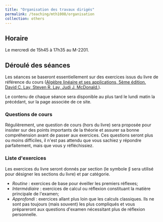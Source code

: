 ```yaml
---
title: "Organisation des travaux dirigés"
permalink: /teaching/mth1008/organisation
collection: others
---
```


## Horaire

Le mercredi de 15h45 à 17h35 au M-2201.

## Déroulé des séances

Les séances se baseront essentiellement sur des exercices issus du livre de référence du cours ([Algèbre linéaire et ses applications, 5ème édition. David C. Lay, Steven R. Lay, Judi J. McDonald.](https://www.erpi.com/en/bundle-algebre-lineaire-lay-lay-20771-9782761376525.html)).

Le contenu de chaque séance sera disponible au plus tard le lundi matin la précédant, sur la page associée de ce site.

### Questions de cours

Régulièrement, une question de cours (hors du livre) sera proposée pour insister sur des points importants de la théorie et assurer sa bonne compréhension avant de passer aux exercices. Ces questions seront plus ou moins difficiles, il n'est pas attendu que vous sachiez y répondre parfaitement, mais que vous y réfléchissiez.

### Liste d'exercices

Les exercices du livre seront donnés par section (le symbole *§* sera utilisé pour désigner les sections du livre) et par catégorie.
- *Routine* : exercices de base pour éveiller les premiers réflexes;
- *Intermédiaire* : exercices de calcul ou réflexion constituant la matière principale de l'examen;
- *Approfondi* : exercices allant plus loin que les calculs classiques. Ils ne sont pas toujours (mais souvent) les plus compliqués et vous prépareront aux questions d'examen nécessitant plus de réflexion personnelle.